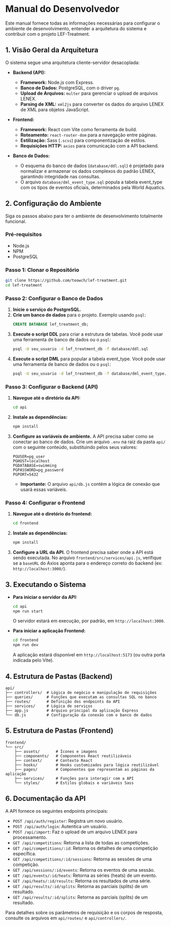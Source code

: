 # Manual do Desenvolvedor

Este manual fornece todas as informações necessárias para configurar o ambiente de desenvolvimento, entender a arquitetura do sistema e contribuir com o projeto LEF-Treatment.

## 1. Visão Geral da Arquitetura

O sistema segue uma arquitetura cliente-servidor desacoplada:

*   **Backend (API):**
    *   **Framework:** Node.js com Express.
    *   **Banco de Dados:** PostgreSQL, com o driver `pg`.
    *   **Upload de Arquivos:** `multer` para gerenciar o upload de arquivos LENEX.
    *   **Parsing de XML:** `xml2js` para converter os dados do arquivo LENEX de XML para objetos JavaScript.

*   **Frontend:**
    *   **Framework:** React com Vite como ferramenta de build.
    *   **Roteamento:** `react-router-dom` para a navegação entre páginas.
    *   **Estilização:** Sass (`.scss`) para componentização de estilos.
    *   **Requisições HTTP:** `axios` para comunicação com a API backend.

*   **Banco de Dados:**
    *   O esquema do banco de dados (`database/ddl.sql`) é projetado para normalizar e armazenar os dados complexos do padrão LENEX, garantindo integridade nas consultas.
    *   O arquivo `database/dml_event_type.sql` popula a tabela event_type com os tipos de eventos oficiais, determinados pela World Aquatics.
## 2. Configuração do Ambiente

Siga os passos abaixo para ter o ambiente de desenvolvimento totalmente funcional.

### Pré-requisitos

*   Node.js
*   NPM
*   PostgreSQL

### Passo 1: Clonar o Repositório

```bash
git clone https://github.com/teowch/lef-treatment.git
cd lef-treatment
```

### Passo 2: Configurar o Banco de Dados

1.  **Inicie o serviço do PostgreSQL.**
2.  **Crie um banco de dados** para o projeto. Exemplo usando `psql`:
    ```sql
    CREATE DATABASE lef_treatment_db;
    ```
3.  **Execute o script DDL** para criar a estrutura de tabelas. Você pode usar uma ferramenta de banco de dados ou o `psql`:
    ```bash
    psql -U seu_usuario -d lef_treatment_db -f database/ddl.sql
    ```
3.  **Execute o script DML** para popular a tabela event_type. Você pode usar uma ferramenta de banco de dados ou o `psql`:
    ```bash
    psql -U seu_usuario -d lef_treatment_db -f database/dml_event_type.sql
    ```

### Passo 3: Configurar o Backend (API)

1.  **Navegue até o diretório da API:**
    ```bash
    cd api
    ```
2.  **Instale as dependências:**
    ```bash
    npm install
    ```
3.  **Configure as variáveis de ambiente.** A API precisa saber como se conectar ao banco de dados. Crie um arquivo `.env` na raiz da pasta `api/` com o seguinte conteúdo, substituindo pelos seus valores:
    ```env
    PGUSER=pg_user
    PGHOST=localhost
    PGDATABASE=swimming
    PGPASSWORD=pg_password
    PGPORT=5432
    ```
    *   **Importante:** O arquivo `api/db.js` contém a lógica de conexão que usará essas variáveis.

### Passo 4: Configurar o Frontend

1.  **Navegue até o diretório do frontend:**
    ```bash
    cd frontend
    ```
2.  **Instale as dependências:**
    ```bash
    npm install
    ```
3.  **Configure a URL da API.** O frontend precisa saber onde a API está sendo executada. No arquivo `frontend/src/services/api.js`, verifique se a `baseURL` do Axios aponta para o endereço correto do backend (ex: `http://localhost:3000/`).

## 3. Executando o Sistema

*   **Para iniciar o servidor da API:**
    ```bash
    cd api
    npm run start
    ```
    O servidor estará em execução, por padrão, em `http://localhost:3000`.

*   **Para iniciar a aplicação Frontend:**
    ```bash
    cd frontend
    npm run dev
    ```
    A aplicação estará disponível em `http://localhost:5173` (ou outra porta indicada pelo Vite).

## 4. Estrutura de Pastas (Backend)

```
api/
├── controllers/  # Lógica de negócio e manipulação de requisições
├── queries/      # Funções que executam as consultas SQL no banco
├── routes/       # Definição dos endpoints da API
├── services/     # Lógica de serviços
├── app.js        # Arquivo principal da aplicação Express
└── db.js         # Configuração da conexão com o banco de dados
```

## 5. Estrutura de Pastas (Frontend)

```
frontend/
└── src/
    ├── assets/       # Ícones e imagens
    ├── components/   # Componentes React reutilizáveis
    ├── context/      # Contexto React
    ├── hooks/        # Hooks customizados para lógica reutilizável
    ├── pages/        # Componentes que representam as páginas da aplicação
    ├── services/     # Funções para interagir com a API
    └── styles/       # Estilos globais e variáveis Sass
```

## 6. Documentação da API

A API fornece os seguintes endpoints principais:

*   `POST /api/auth/register`: Registra um novo usuário.
*   `POST /api/auth/login`: Autentica um usuário.
*   `POST /api/import`: Faz o upload de um arquivo LENEX para processamento.
*   `GET /api/competitions`: Retorna a lista de todas as competições.
*   `GET /api/competitions/:id`: Retorna os detalhes de uma competição específica.
*   `GET /api/competitions/:id/sessions`: Retorna as sessões de uma competição.
*   `GET /api/sessions/:id/events`: Retorna os eventos de uma sessão.
*   `GET /api/events/:id/heats`: Retorna as séries (heats) de um evento.
*   `GET /api/heats/:id/results`: Retorna os resultados de uma série.
*   `GET /api/results/:id/splits`: Retorna as parciais (splits) de um resultado.
*   `GET /api/results/:id/splits`: Retorna as parciais (splits) de um resultado.

Para detalhes sobre os parâmetros de requisição e os corpos de resposta, consulte os arquivos em `api/routes/` e `api/controllers/`.
